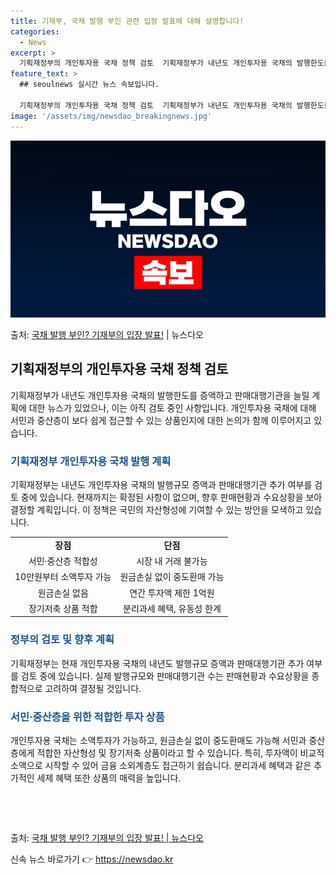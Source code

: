 ```yaml
---
title: 기재부, 국채 발행 부인 관련 입장 발표에 대해 설명합니다!
categories:
  - News
excerpt: >
  기획재정부의 개인투자용 국채 정책 검토  기획재정부가 내년도 개인투자용 국채의 발행한도를 증액하고 판매대행기…
feature_text: >
  ## seoulnews 실시간 뉴스 속보입니다.

  기획재정부의 개인투자용 국채 정책 검토  기획재정부가 내년도 개인투자용 국채의 발행한도를 증액하고 판매대행기…
image: '/assets/img/newsdao_breakingnews.jpg'
---
```


![뉴스다오 속보](/assets/img/newsdao_breakingnews.jpg)

<p>출처: <a href="https://newsdao.kr/4209" rel="dofollow">국채 발행 부인? 기재부의 입장 발표!</a> | 뉴스다오</p>

<h2 data-ke-size="size26">기획재정부의 개인투자용 국채 정책 검토</h2>
<p data-ke-size="size16">기획재정부가 내년도 개인투자용 국채의 발행한도를 증액하고 판매대행기관을 늘릴 계획에 대한 뉴스가 있었으나, 이는 아직 검토 중인 사항입니다. 개인투자용 국채에 대해 서민과 중산층이 보다 쉽게 접근할 수 있는 상품인지에 대한 논의가 함께 이루어지고 있습니다.</p>

<h3><b><span style="color: #1a5490;">기획재정부 개인투자용 국채 발행 계획</span></b></h3>
<p data-ke-size="size16">기획재정부는 내년도 개인투자용 국채의 발행규모 증액과 판매대행기관 추가 여부를 검토 중에 있습니다. 현재까지는 확정된 사항이 없으며, 향후 판매현황과 수요상황을 보아 결정할 계획입니다. 이 정책은 국민의 자산형성에 기여할 수 있는 방안을 모색하고 있습니다.</p>

<table>
  <tr>
    <td style="text-align: center; height: 17px;"><b>장점</b></td>
    <td style="text-align: center; height: 17px;"><b>단점</b></td>
  </tr>
  <tr>
    <td style="text-align: center; height: 17px;">서민·중산층 적합성</td>
    <td style="text-align: center; height: 17px;">시장 내 거래 불가능</td>
  </tr>
  <tr>
    <td style="text-align: center; height: 17px;">10만원부터 소액투자 가능</td>
    <td style="text-align: center; height: 17px;">원금손실 없이 중도환매 가능</td>
  </tr>
  <tr>
    <td style="text-align: center; height: 17px;">원금손실 없음</td>
    <td style="text-align: center; height: 17px;">연간 투자액 제한 1억원</td>
  </tr>
  <tr>
    <td style="text-align: center; height: 17px;">장기저축 상품 적합</td>
    <td style="text-align: center; height: 17px;">분리과세 혜택, 유동성 한계</td>
  </tr>
</table>

<h3><b><span style="color: #1a5490;">정부의 검토 및 향후 계획</span></b></h3>
<p data-ke-size="size16">기획재정부는 현재 개인투자용 국채의 내년도 발행규모 증액과 판매대행기관 추가 여부를 검토 중에 있습니다. 실제 발행규모와 판매대행기관 수는 판매현황과 수요상황을 종합적으로 고려하여 결정될 것입니다.</p>

<h3><b><span style="color: #1a5490;">서민·중산층을 위한 적합한 투자 상품</span></b></h3>
<p data-ke-size="size16">개인투자용 국채는 소액투자가 가능하고, 원금손실 없이 중도환매도 가능해 서민과 중산층에게 적합한 자산형성 및 장기저축 상품이라고 할 수 있습니다. 특히, 투자액이 비교적 소액으로 시작할 수 있어 금융 소외계층도 접근하기 쉽습니다. 분리과세 혜택과 같은 추가적인 세제 혜택 또한 상품의 매력을 높입니다.</p>

<p data-ke-size="size16">&nbsp;</p>
<p data-ke-size="size16">&nbsp;</p>


출처: [국채 발행 부인? 기재부의 입장 발표! | 뉴스다오](https://newsdao.kr/4209) 

신속 뉴스 바로가기 👉 <a href="https://newsdao.kr" rel="dofollow">https://newsdao.kr</a>


